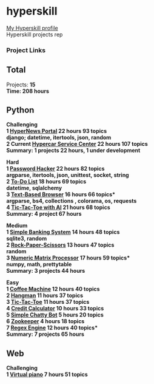 # hyperskill
[My Hyperskill profile](https://hyperskill.org/profile/2958564) <br/>
Hyperskill projects rep

### Project Links

## Total
Projects: <b> 15 <b/> <br/>
Time: <b> 208 hours <b/>

## Python
<b> Challenging <b/> <br/> 
1 [HyperNews Portal](https://hyperskill.org/projects/102?track=2) 22 hours 93 topics <br/>
	  django; datetime, itertools, json, random <br/>
2 <b>Current<b/> [Hypercar Service Center](https://hyperskill.org/projects/85?track=2) 22 hours 107 topics <br/>
<b> Summary: 1 projects 22 hours, 1 under development <b/> <br/>

  
<b> Hard <b/> <br/>
1 [Password Hacker](https://hyperskill.org/projects/80?track=2) 22 hours 82 topics <br/>
      argparse, itertools, json, unittest, socket, string <br/>
2 [To-Do List](https://hyperskill.org/projects/105?track=2) 18 hours 69 topics <br/>
      datetime, sqlalchemy <br/>
3 [Text-Based Browser](https://hyperskill.org/projects/79?track=2) 16 hours 66 topics* <br/>
      argparse, bs4, collections , colorama, os, requests <br/>
4 [Tic-Tac-Toe with AI](https://hyperskill.org/projects/82?track=2) 21 hours 68 topics <br/>
<b> Summary: 4 project 67 hours <b/> <br/>

<b> Medium <b/> <br/>
1 [Simple Banking System](https://hyperskill.org/projects/109?track=2) 14 hours 48 topics <br/>
      sqlite3, random <br/>
2 [Rock-Paper-Scissors](https://hyperskill.org/projects/78?track=2) 13 hours 47 topics <br/>
      random <br/>
3 [Numeric Matrix Processor](https://hyperskill.org/projects/96?track=2) 17 hours 59 topics* <br/>
      numpy, math, prettytable <br/>
<b> Summary: 3 projects 44 hours <b/> <br/>

<b> Easy <b/> <br/>
1 [Coffee Machine](https://hyperskill.org/projects/68?track=2) 12 hours 40 topics <br/>
2 [Hangman](https://hyperskill.org/projects/69?track=2) 11 hours 37 topics <br/>
3 [Tic-Tac-Toe](https://hyperskill.org/projects/73?track=2) 11 hours 37 topics <br/>
4 [Credit Calculator](https://hyperskill.org/projects/90?track=2) 10 hours 33 topics <br/>
5 [Simple Chatty Bot](https://hyperskill.org/projects/97?track=2) 5 hours 20 topics <br/>
6 [Zookeeper](https://hyperskill.org/projects/98?track=2) 4 hours 18 topics <br/>
7 [Regex Engine](https://hyperskill.org/projects/114?track=2) 12 hours 40 topics* <br/>
<b> Summary: 7 projects 65 hours<b/>

## Web
<b> Challenging <b/> <br/>
1 [Virtual piano](https://hyperskill.org/projects/101?track=5) 7 hours 51 topics <br/>

